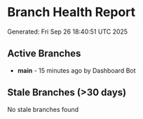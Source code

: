 # Branch Health Report
Generated: Fri Sep 26 18:40:51 UTC 2025

## Active Branches
- **main** - 15 minutes ago by Dashboard Bot

## Stale Branches (>30 days)
No stale branches found
